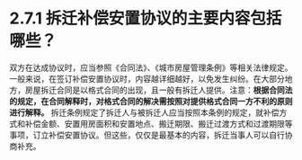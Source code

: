# 2.7.1 拆迁补偿安置协议的主要内容包括哪些？

双方在达成协议时，应当参照《合同法》、《城市房屋管理条例》等相关法律规定。一般来说，在签订补偿安置协议时，内容越详细越好，以免发生纠纷。在大部分地方，房屋拆迁合同是以格式合同的出现，且一般有拆迁人提供。注意：**根据合同法的规定，在合同解释时，对格式合同的解决需按照对提供格式合同一方不利的原则进行解释。** 拆迁条例规定了拆迁人与被拆迁人应当按照本条例的规定，就补偿方式和补偿金额、安置用房面积和安置地点、搬迁期限、搬迁过渡方式和过渡期限等事项，订立补偿安置协议。但这些，仅仅是最基本的内容，拆迁当事人可以自行协商补充。
